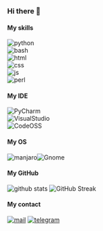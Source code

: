 ### Hi there 👋

<!--
**VlaSard/vlasard** is a ✨ _special_ ✨ repository because its `README.md` (this file) appears on your GitHub profile.

Here are some ideas to get you started:

- 🔭 I’m currently working on ...
- 🌱 I’m currently learning ...
- 👯 I’m looking to collaborate on ...
- 🤔 I’m looking for help with ...
- 💬 Ask me about ...
- 📫 How to reach me: ...
- 😄 Pronouns: ...
- ⚡ Fun fact: ...
-->

#### My skills
![python](https://img.shields.io/badge/Python-3776AB?style=for-the-badge&logo=Python&logoColor=white)<br>
![bash](https://img.shields.io/badge/Posix%20sh-4EAA25?style=for-the-badge&logo=GNU%20Bash&logoColor=white)<br>
![html](https://img.shields.io/badge/HTML-E34F26?style=for-the-badge&logo=HTML5&logoColor=white)<br>
![css](https://img.shields.io/badge/CSS-1572B6?style=for-the-badge&logo=CSS3&logoColor=white)<br>
![js](https://img.shields.io/badge/JavaScript-F7DF1E?style=for-the-badge&logo=JavaScript&logoColor=white)<br>
![perl](https://img.shields.io/badge/Perl-39457E?style=for-the-badge&logo=Perl&logoColor=white)<br>

#### My IDE
![PyCharm](https://img.shields.io/badge/PyCharm-000000?style=for-the-badge&logo=PyCharm&logoColor=white)<br>
![VisualStudio](https://img.shields.io/badge/Visual%20Studio-5C2D91?style=for-the-badge&logo=Visual%20Studio&logoColor=white)<br>
![CodeOSS](https://img.shields.io/badge/Visual%20Studio%20Code-007ACC?style=for-the-badge&logo=Visual%20Studio%20Code&logoColor=white)<br>

#### My OS
![manjaro](https://img.shields.io/badge/Manjaro-35BF5C?style=for-the-badge&logo=Manjaro&logoColor=white)![Gnome](https://img.shields.io/badge/Gnome-4A86CF?style=for-the-badge&logo=Gnome&logoColor=white)

#### My GitHub
![github stats](https://github-readme-stats.vercel.app/api?username=VlaSard&show_icons=true&theme=merko)
![GitHub Streak](http://github-readme-streak-stats.herokuapp.com?user=VlaSard&theme=merko)

#### My contact

[![mail](https://img.shields.io/badge/Gmail-EA4335?style=for-the-badge&logo=Gmail&logoColor=white)](mailto:sarachanvv@gmail.com) [![telegram](https://img.shields.io/badge/Telegram-26A5E4?style=for-the-badge&logo=Telegram&logoColor=white)](https://t.me/VlaSard)
